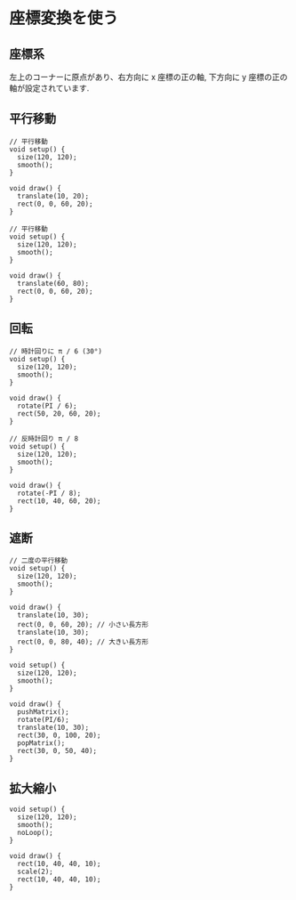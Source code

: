 # 座標変換を使う
## 座標系
左上のコーナーに原点があり、右方向に x 座標の正の軸, 下方向に y 座標の正の軸が設定されています.

## 平行移動
```processing
// 平行移動
void setup() {
  size(120, 120);
  smooth();
}

void draw() {
  translate(10, 20);
  rect(0, 0, 60, 20);
}
```

```processing
// 平行移動
void setup() {
  size(120, 120);
  smooth();
}

void draw() {
  translate(60, 80);
  rect(0, 0, 60, 20);
}
```

## 回転

```processing
// 時計回りに π / 6 (30°)
void setup() {
  size(120, 120);
  smooth();
}

void draw() {
  rotate(PI / 6);
  rect(50, 20, 60, 20);
}
```

```processing
// 反時計回り π / 8
void setup() {
  size(120, 120);
  smooth();
}

void draw() {
  rotate(-PI / 8);
  rect(10, 40, 60, 20);
}
```

## 遮断
```processing
// 二度の平行移動
void setup() {
  size(120, 120);
  smooth();
}

void draw() {
  translate(10, 30);
  rect(0, 0, 60, 20); // 小さい長方形
  translate(10, 30);
  rect(0, 0, 80, 40); // 大きい長方形
}
```

```processing
void setup() {
  size(120, 120);
  smooth();
}

void draw() {
  pushMatrix();
  rotate(PI/6);
  translate(10, 30);
  rect(30, 0, 100, 20);
  popMatrix();
  rect(30, 0, 50, 40);
}
```

## 拡大縮小
```processing
void setup() {
  size(120, 120);
  smooth();
  noLoop();
}

void draw() {
  rect(10, 40, 40, 10);
  scale(2);
  rect(10, 40, 40, 10);
}
```
